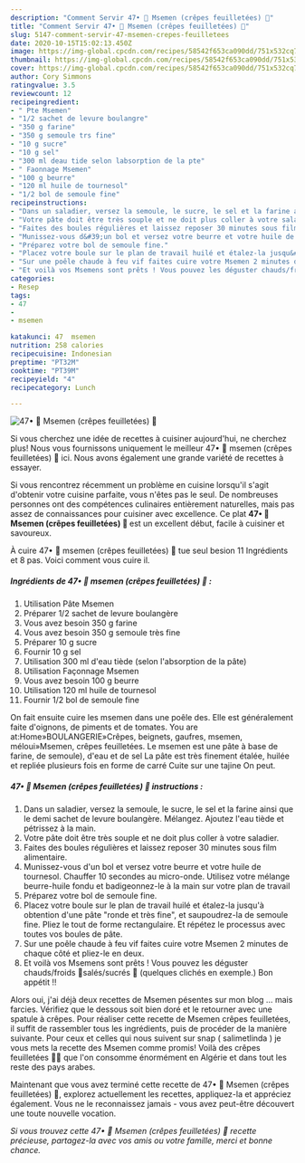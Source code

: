 ```yaml
---
description: "Comment Servir 47• 🥞 Msemen (crêpes feuilletées) 🍴"
title: "Comment Servir 47• 🥞 Msemen (crêpes feuilletées) 🍴"
slug: 5147-comment-servir-47-msemen-crepes-feuilletees
date: 2020-10-15T15:02:13.450Z
image: https://img-global.cpcdn.com/recipes/58542f653ca090dd/751x532cq70/47•-🥞-msemen-crepes-feuilletees-🍴-photo-principale-de-la-recette.jpg
thumbnail: https://img-global.cpcdn.com/recipes/58542f653ca090dd/751x532cq70/47•-🥞-msemen-crepes-feuilletees-🍴-photo-principale-de-la-recette.jpg
cover: https://img-global.cpcdn.com/recipes/58542f653ca090dd/751x532cq70/47•-🥞-msemen-crepes-feuilletees-🍴-photo-principale-de-la-recette.jpg
author: Cory Simmons
ratingvalue: 3.5
reviewcount: 12
recipeingredient:
- " Pte Msemen"
- "1/2 sachet de levure boulangre"
- "350 g farine"
- "350 g semoule trs fine"
- "10 g sucre"
- "10 g sel"
- "300 ml deau tide selon labsorption de la pte"
- " Faonnage Msemen"
- "100 g beurre"
- "120 ml huile de tournesol"
- "1/2 bol de semoule fine"
recipeinstructions:
- "Dans un saladier, versez la semoule, le sucre, le sel et la farine ainsi que le demi sachet de levure boulangère. Mélangez. Ajoutez l&#39;eau tiède et pétrissez à la main."
- "Votre pâte doit être très souple et ne doit plus coller à votre saladier."
- "Faites des boules régulières et laissez reposer 30 minutes sous film alimentaire."
- "Munissez-vous d&#39;un bol et versez votre beurre et votre huile de tournesol. Chauffer 10 secondes au micro-onde. Utilisez votre mélange beurre-huile fondu et badigeonnez-le à la main sur votre plan de travail"
- "Préparez votre bol de semoule fine."
- "Placez votre boule sur le plan de travail huilé et étalez-la jusqu&#39;à obtention d&#39;une pâte &#34;ronde et très fine&#34;, et saupoudrez-la de semoule fine. Pliez le tout de forme rectangulaire. Et répétez le processus avec toutes vos boules de pâte."
- "Sur une poêle chaude à feu vif faites cuire votre Msemen 2 minutes de chaque côté et pliez-le en deux."
- "Et voilà vos Msemens sont prêts ! Vous pouvez les déguster chauds/froids 🍴salés/sucrés 🥞 (quelques clichés en exemple.) Bon appétit !!"
categories:
- Resep
tags:
- 47
- 
- msemen

katakunci: 47  msemen 
nutrition: 258 calories
recipecuisine: Indonesian
preptime: "PT32M"
cooktime: "PT39M"
recipeyield: "4"
recipecategory: Lunch

---
```



![47• 🥞 Msemen (crêpes feuilletées) 🍴](https://img-global.cpcdn.com/recipes/58542f653ca090dd/751x532cq70/47•-🥞-msemen-crepes-feuilletees-🍴-photo-principale-de-la-recette.jpg)

Si vous cherchez une idée de recettes à cuisiner aujourd'hui, ne cherchez plus! Nous vous fournissons uniquement le meilleur 47• 🥞 msemen (crêpes feuilletées) 🍴 ici. Nous avons également une grande variété de recettes à essayer.

Si vous rencontrez récemment un problème en cuisine lorsqu'il s'agit d'obtenir votre cuisine parfaite, vous n'êtes pas le seul. De nombreuses personnes ont des compétences culinaires entièrement naturelles, mais pas assez de connaissances pour cuisiner avec excellence. Ce plat <strong> 47• 🥞 Msemen (crêpes feuilletées) 🍴 </strong> est un excellent début, facile à cuisiner et savoureux.

<!--inarticleads1-->

À cuire 47• 🥞 msemen (crêpes feuilletées) 🍴 tue seul besion 11 Ingrédients et 8 pas. Voici comment vous cuire il.

##### Ingrédients de 47• 🥞 msemen (crêpes feuilletées) 🍴 :

1. Utilisation  Pâte Msemen
1. Préparer 1/2 sachet de levure boulangère
1. Vous avez besoin 350 g farine
1. Vous avez besoin 350 g semoule très fine
1. Préparer 10 g sucre
1. Fournir 10 g sel
1. Utilisation 300 ml d&#39;eau tiède (selon l&#39;absorption de la pâte)
1. Utilisation  Façonnage Msemen
1. Vous avez besoin 100 g beurre
1. Utilisation 120 ml huile de tournesol
1. Fournir 1/2 bol de semoule fine


On fait ensuite cuire les msemen dans une poêle des. Elle est généralement faite d&#39;oignons, de piments et de tomates. You are at:Home»BOULANGERIE»Crêpes, beignets, gaufres, msemen, méloui»Msemen, crêpes feuilletées. Le msemen est une pâte à base de farine, de semoule), d&#39;eau et de sel La pâte est très finement étalée, huilée et repliée plusieurs fois en forme de carré Cuite sur une tajine On peut. 

<!--inarticleads2-->

##### 47• 🥞 Msemen (crêpes feuilletées) 🍴 instructions :

1. Dans un saladier, versez la semoule, le sucre, le sel et la farine ainsi que le demi sachet de levure boulangère. Mélangez. Ajoutez l&#39;eau tiède et pétrissez à la main.
1. Votre pâte doit être très souple et ne doit plus coller à votre saladier.
1. Faites des boules régulières et laissez reposer 30 minutes sous film alimentaire.
1. Munissez-vous d&#39;un bol et versez votre beurre et votre huile de tournesol. Chauffer 10 secondes au micro-onde. Utilisez votre mélange beurre-huile fondu et badigeonnez-le à la main sur votre plan de travail
1. Préparez votre bol de semoule fine.
1. Placez votre boule sur le plan de travail huilé et étalez-la jusqu&#39;à obtention d&#39;une pâte &#34;ronde et très fine&#34;, et saupoudrez-la de semoule fine. Pliez le tout de forme rectangulaire. Et répétez le processus avec toutes vos boules de pâte.
1. Sur une poêle chaude à feu vif faites cuire votre Msemen 2 minutes de chaque côté et pliez-le en deux.
1. Et voilà vos Msemens sont prêts ! Vous pouvez les déguster chauds/froids 🍴salés/sucrés 🥞 (quelques clichés en exemple.) Bon appétit !!


Alors oui, j&#39;ai déjà deux recettes de Msemen pésentes sur mon blog … mais farcies. Vérifiez que le dessous soit bien doré et le retourner avec une spatule à crêpes. Pour réaliser cette recette de Msemen crêpes feuilletées, il suffit de rassembler tous les ingrédients, puis de procéder de la manière suivante. Pour ceux et celles qui nous suivent sur snap ( salimetlinda ) je vous mets la recette des Msemen comme promis! Voilà des crêpes feuilletées 🥞🍯 que l&#39;on consomme énormément en Algérie et dans tout les reste des pays arabes. 

<!--inarticleads1-->

<p>
Maintenant que vous avez terminé cette recette de 47• 🥞 Msemen (crêpes feuilletées) 🍴, explorez actuellement les recettes, appliquez-la et appréciez également. Vous ne le reconnaissez jamais - vous avez peut-être découvert une toute nouvelle vocation.
</p>

<p>
<i>Si vous trouvez cette 47• 🥞 Msemen (crêpes feuilletées) 🍴 recette précieuse, partagez-la avec vos amis ou votre famille, merci et bonne chance.</i>
</p>
